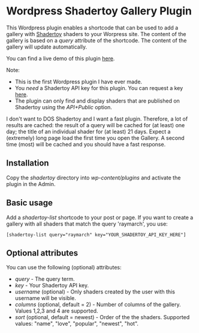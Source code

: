 # Wordpress Shadertoy Gallery Plugin

This Wordpress plugin enables a shortcode that can be used to add a gallery with [Shadertoy](https://www.shadertoy.com) shaders to your Worpress site. The content of the gallery is based on a _query_ attribute of the shortcode. The content of the gallery will update automatically.

You can find a live demo of this plugin [here](https://reindernijhoff.net/shadertoy/).

Note:
- This is the first Wordpress plugin I have ever made. 
- You *need* a Shadertoy API key for this plugin. You can request a key [here](https://www.shadertoy.com/howto).
- The plugin can only find and display shaders that are published on Shadertoy using the _API+Public_ option.

I don't want to DOS Shadertoy and I want a fast plugin. Therefore, a lot of results are cached: the result of a query will be cached for (at least) one day; the title of an individual shader for (at least) 21 days. Expect a (extremely) long page load the first time you open the Gallery. A second time (most) will be cached and you should have a fast response.

## Installation

Copy the _shadertoy_ directory into _wp-content/plugins_ and activate the plugin in the Admin.

## Basic usage

Add a _shadertoy-list_ shortcode to your post or page. If you want to create a gallery with all shaders that match the query 'raymarch', you use:

```
[shadertoy-list query="raymarch" key="YOUR_SHADERTOY_API_KEY_HERE"]
```

## Optional attributes

You can use the following (optional) attributes:

- *query* - The query term.
- *key* - Your Shadertoy API key.
- *username* (optional) - Only shaders created by the user with this username will be visible.
- *columns* (optional, default = 2) - Number of columns of the gallery. Values 1,2,3 and 4 are supported.
- *sort* (optional, default = newest) - Order of the the shaders. Supported values: "name", "love", "popular", "newest", "hot".
